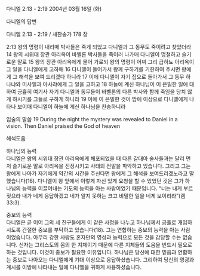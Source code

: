 다니엘 2:13 - 2:19 
2004년 03월 16일 (화)

다니엘의 답변



다니엘 2:13 - 2:19 / 새찬송가 178 장


2:13 왕의 명령이 내리매 박사들은 죽게 되었고 다니엘과 그 동무도 죽이려고 찾았더라 
14 왕의 시위대 장관 아리옥이 바벨론 박사들을 죽이러 나가매 다니엘이 명철하고 슬기로운 말로 
15 왕의 장관 아리옥에게 물어 가로되 왕의 명령이 어찌 그리 급하뇨 아리옥이 그 일을 다니엘에게 고하매 
16 다니엘이 들어가서 왕께 구하기를 기한하여 주시면 왕에게 그 해석을 보여 드리겠다 하니라 
17 이에 다니엘이 자기 집으로 돌아가서 그 동무 하나냐와 미사엘과 아사랴에게 그 일을 고하고 
18 하늘에 계신 하나님이 이 은밀한 일에 대하여 긍휼히 여기사 자기 다니엘과 동무들이 바벨론의 다른 박사와 함께 죽임을 당치 않게 하시기를 그들로 구하게 하니라 
19 이에 이 은밀한 것이 밤에 이상으로 다니엘에게 나타나 보이매 다니엘이 하늘에 계신 하나님을 찬송하니라 

입술의 말씀 
19 During the night the mystery was revealed to Daniel in a vision. Then Daniel praised the God of heaven

해석도움





하나님의 능력  
다니엘은 왕의 시위대 장관 아리옥에게 체포되었을 때 다른 갈대아 술사들과는 달리 먼저 슬기로운 말로 아리옥을 진정시키고 사태의 전말을 파악하고 있습니다. 그리고 그는 왕에게 나아가 자기에게 약간의 시간을 주신다면 왕에게 그 해석을 보여드리겠노라고 말했습니다(16). 다니엘이 왕 앞에서 이렇게 자신 있게 요청을 할 수 있었던 것은 그가 하나님의 능력을 이끌어내는 기도의 능력을 아는 사람이었기 때문입니다. “너는 내게 부르짖으라 내가 네게 응답하겠고 네가 알지 못하는 크고 비밀한 일을 네게 보이리라”(렘33:3). 

중보의 능력  
다니엘은 곧 이어 그의 세 친구들에게 이 같은 사정을 나누고 하나님께서 긍휼로 개입하시도록 간절한 중보를 부탁하고 있습니다(18). 그는 연합하는 중보의 능력을 아는 사람이었습니다. 아무리 강한 사람도 혼자만의 영성과 능력으로 모든 것을 감당할 수는 없습니다. 신자는 그리스도의 몸의 한 지체이기 때문에 다른 지체들의 도움을 반드시 필요로 하는 것입니다. 이것이 중보가 필요한 이유입니다. 하나님은 당신에 대한 믿음과 연합하는 중보로 나아오는 다니엘에게 기대 이상으로 응답하셨습니다. 그리하여 당신의 영광과 계시를 이방에 나타내는 일에 다니엘을 귀하게 사용하셨습니다.